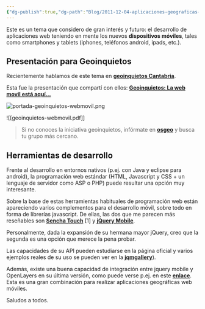 ```yaml
---
{"dg-publish":true,"dg-path":"Blog/2011-12-04-aplicaciones-geograficas-web-moviles/Aplicaciones geográficas web móviles.md","permalink":"/blog/2011-12-04-aplicaciones-geograficas-web-moviles/aplicaciones-geograficas-web-moviles/","title":"Aplicaciones geográficas web móviles","tags":["geoinquietos","jquery","mobile","web"]}
---
```



Este es un tema que considero de gran interés y futuro: el desarrollo de aplicaciones web teniendo en mente los nuevos **dispositivos móviles**, tales como smartphones y tablets (iphones, teléfonos android, ipads, etc.).

## Presentación para Geoinquietos
Recientemente hablamos de este tema en **[geoinquietos Cantabria](https://wiki.osgeo.org/wiki/Geoinquietos_Cantabria)**.

Esta fue la presentación que compartí con ellos:
**[Geoinquietos: La web movil está aquí...](http://www.slideshare.net/VictorVelarde/geoinquietos-la-web-movil-est-aqu "Geoinquietos: La web movil está aquí...")** 

![portada-geoinquietos-webmovil.png](/img/user/Me/Blog/2011-12-04-aplicaciones-geograficas-web-moviles/media/portada-geoinquietos-webmovil.png)

![[geoinquietos-webmovil.pdf]]


> Si no conoces la iniciativa geoinquietos, infórmate en **[osgeo](http://wiki.osgeo.org/wiki/Cap%C3%ADtulo_Local_de_la_comunidad_hispano-hablante)** y busca tu grupo más cercano.


## Herramientas de desarrollo
Frente al desarrollo en entornos nativos (p.ej. con Java y eclipse para android), la programación web estándar (HTML, Javascript y CSS + un lenguaje de servidor como ASP o PHP) puede resultar una opción muy interesante.

Sobre la base de estas herramientas habituales de programación web están apareciendo varios complementos para el desarrollo móvil, sobre todo en forma de librerías javascript. De ellas, las dos que me parecen más reseñables son **[Sencha Touch](http://www.sencha.com/products/touch)** \[1\] y **[jQuery Mobile](http://jquerymobile.com/)**.

Personalmente, dada la expansión de su hermana mayor jQuery, creo que la segunda es una opción que merece la pena probar.

Las capacidades de su API pueden estudiarse en la página oficial y varios ejemplos reales de su uso se pueden ver en la **[jqmgallery](http://www.jqmgallery.com/)**).

Además, existe una buena capacidad de integración entre jquery mobile y OpenLayers en su última versión, como puede verse p.ej. en este **[enlace](http://openlayers.org/dev/examples/mobile-jq.html#mappage)**. Esta es una gran combinación para realizar aplicaciones geográficas web móviles.


Saludos a todos.
